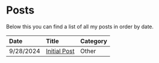 # Posts
Below this you can find a list of all my posts in order by date. 

| Date         | Title             | Category  |
|:-------------|:------------------|:----------|
| 9/28/2024    | [Initial Post](./9.28.24/index.md)      | Other     |

